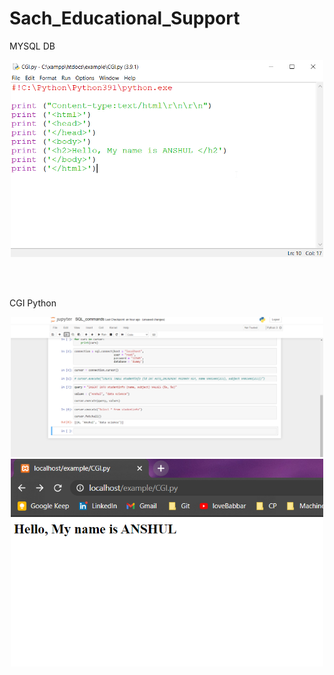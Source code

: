 # Sach_Educational_Support

MYSQL DB 

<p align="center">
  <img src="https://github.com/anshulsingh8101/Sach_Educational_Support/blob/main/Images/Mysql.png" width="500" title="hover text">
</p>

<br></br>

CGI Python
<p align="center">
  <img src="https://github.com/anshulsingh8101/Sach_Educational_Support/blob/main/Images/1.png" width="500" alt="accessibility text">
  <img src="https://github.com/anshulsingh8101/Sach_Educational_Support/blob/main/Images/2.png" width="500" alt="accessibility text">
</p>

